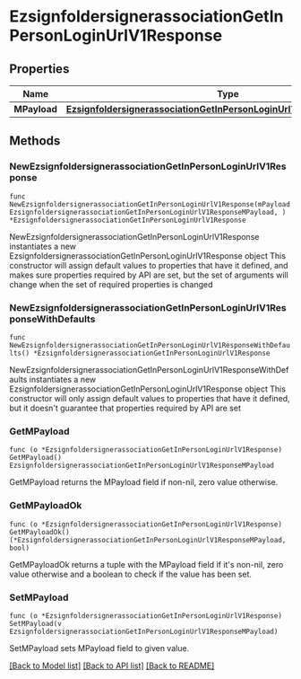 # EzsignfoldersignerassociationGetInPersonLoginUrlV1Response

## Properties

Name | Type | Description | Notes
------------ | ------------- | ------------- | -------------
**MPayload** | [**EzsignfoldersignerassociationGetInPersonLoginUrlV1ResponseMPayload**](EzsignfoldersignerassociationGetInPersonLoginUrlV1ResponseMPayload.md) |  | 

## Methods

### NewEzsignfoldersignerassociationGetInPersonLoginUrlV1Response

`func NewEzsignfoldersignerassociationGetInPersonLoginUrlV1Response(mPayload EzsignfoldersignerassociationGetInPersonLoginUrlV1ResponseMPayload, ) *EzsignfoldersignerassociationGetInPersonLoginUrlV1Response`

NewEzsignfoldersignerassociationGetInPersonLoginUrlV1Response instantiates a new EzsignfoldersignerassociationGetInPersonLoginUrlV1Response object
This constructor will assign default values to properties that have it defined,
and makes sure properties required by API are set, but the set of arguments
will change when the set of required properties is changed

### NewEzsignfoldersignerassociationGetInPersonLoginUrlV1ResponseWithDefaults

`func NewEzsignfoldersignerassociationGetInPersonLoginUrlV1ResponseWithDefaults() *EzsignfoldersignerassociationGetInPersonLoginUrlV1Response`

NewEzsignfoldersignerassociationGetInPersonLoginUrlV1ResponseWithDefaults instantiates a new EzsignfoldersignerassociationGetInPersonLoginUrlV1Response object
This constructor will only assign default values to properties that have it defined,
but it doesn't guarantee that properties required by API are set

### GetMPayload

`func (o *EzsignfoldersignerassociationGetInPersonLoginUrlV1Response) GetMPayload() EzsignfoldersignerassociationGetInPersonLoginUrlV1ResponseMPayload`

GetMPayload returns the MPayload field if non-nil, zero value otherwise.

### GetMPayloadOk

`func (o *EzsignfoldersignerassociationGetInPersonLoginUrlV1Response) GetMPayloadOk() (*EzsignfoldersignerassociationGetInPersonLoginUrlV1ResponseMPayload, bool)`

GetMPayloadOk returns a tuple with the MPayload field if it's non-nil, zero value otherwise
and a boolean to check if the value has been set.

### SetMPayload

`func (o *EzsignfoldersignerassociationGetInPersonLoginUrlV1Response) SetMPayload(v EzsignfoldersignerassociationGetInPersonLoginUrlV1ResponseMPayload)`

SetMPayload sets MPayload field to given value.



[[Back to Model list]](../README.md#documentation-for-models) [[Back to API list]](../README.md#documentation-for-api-endpoints) [[Back to README]](../README.md)


